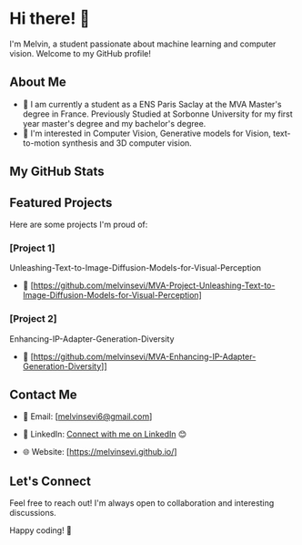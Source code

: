 # Hi there! 👋

I'm Melvin, a student passionate about machine learning and computer vision. Welcome to my GitHub profile!

## About Me

- 💼 I am currently a student as a ENS Paris Saclay at the MVA Master's degree in France. Previously Studied at Sorbonne University for my first year master's degree and my bachelor's degree.
- 🤔 I'm interested in Computer Vision, Generative models for Vision, text-to-motion synthesis and 3D computer vision.

## My GitHub Stats

## Featured Projects

Here are some projects I'm proud of:

### [Project 1]

Unleashing-Text-to-Image-Diffusion-Models-for-Visual-Perception
- 🔗 [https://github.com/melvinsevi/MVA-Project-Unleashing-Text-to-Image-Diffusion-Models-for-Visual-Perception]

### [Project 2]

Enhancing-IP-Adapter-Generation-Diversity
- 🔗 [https://github.com/melvinsevi/MVA-Enhancing-IP-Adapter-Generation-Diversity]]

## Contact Me

- 📧 Email: [melvinsevi6@gmail.com]
- 💼 LinkedIn: [Connect with me on LinkedIn](https://www.linkedin.com/in/melvin-sevi-ens-mva-6660b0209/) 😊

- 🌐 Website: [https://melvinsevi.github.io/]

## Let's Connect

Feel free to reach out! I'm always open to collaboration and interesting discussions.

Happy coding! 🚀
